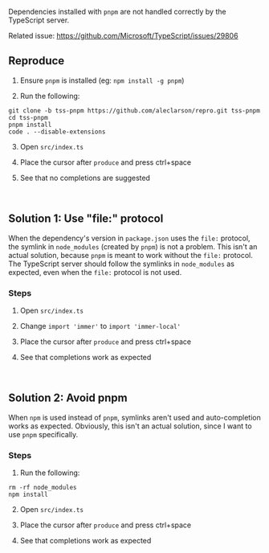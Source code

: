 Dependencies installed with `pnpm` are not handled correctly by the TypeScript
server.

Related issue: https://github.com/Microsoft/TypeScript/issues/29806

## Reproduce

1. Ensure `pnpm` is installed (eg: `npm install -g pnpm`)

2. Run the following:

```
git clone -b tss-pnpm https://github.com/aleclarson/repro.git tss-pnpm
cd tss-pnpm
pnpm install
code . --disable-extensions
```

3. Open `src/index.ts`

4. Place the cursor after `produce` and press ctrl+space

5. See that no completions are suggested

&nbsp;

## Solution 1: Use "file:" protocol

When the dependency's version in `package.json` uses the `file:` protocol, the
symlink in `node_modules` (created by `pnpm`) is not a problem. This isn't
an actual solution, because `pnpm` is meant to work without the `file:`
protocol. The TypeScript server should follow the symlinks in `node_modules`
as expected, even when the `file:` protocol is not used.

### Steps

1. Open `src/index.ts`

2. Change `import 'immer'` to `import 'immer-local'`

3. Place the cursor after `produce` and press ctrl+space

4. See that completions work as expected

&nbsp;

## Solution 2: Avoid pnpm

When `npm` is used instead of `pnpm`, symlinks aren't used and auto-completion
works as expected. Obviously, this isn't an actual solution, since I want to
use `pnpm` specifically.

### Steps

1. Run the following:

```
rm -rf node_modules
npm install
```

2. Open `src/index.ts`

3. Place the cursor after `produce` and press ctrl+space

4. See that completions work as expected
